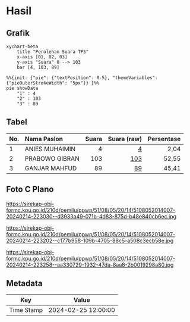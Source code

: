 # Hasil

## Grafik

```mermaid
xychart-beta
    title "Perolehan Suara TPS"
    x-axis [01, 02, 03]
    y-axis "Suara" 0 --> 103
    bar [4, 103, 89]
```

```mermaid
%%{init: {"pie": {"textPosition": 0.5}, "themeVariables": {"pieOuterStrokeWidth": "5px"}} }%%
pie showData
    "1" : 4
    "2" : 103
    "3" : 89
```

## Tabel

| No. | Nama Paslon    | Suara | Suara (raw) | Persentase |
|:--- |:-------------- | -----:| -----------:| ----------:|
| 1   | ANIES MUHAIMIN | 4     | [4][p-1]    | 2,04       |
| 2   | PRABOWO GIBRAN | 103   | [103][p-2]  | 52,55      |
| 3   | GANJAR MAHFUD  | 89    | [89][p-3]   | 45,41      |


[p-1]: https://github.com/gigit-pemilu/pemilu-2024-51-bali/blob/main/pilpres/hitung-suara/sub/51-bali/sub/08-buleleng/sub/05-sukasada/sub/2014-selat/sub/007-tps/sub/paslon-1.txt
[p-2]: https://github.com/gigit-pemilu/pemilu-2024-51-bali/blob/main/pilpres/hitung-suara/sub/51-bali/sub/08-buleleng/sub/05-sukasada/sub/2014-selat/sub/007-tps/sub/paslon-2.txt
[p-3]: https://github.com/gigit-pemilu/pemilu-2024-51-bali/blob/main/pilpres/hitung-suara/sub/51-bali/sub/08-buleleng/sub/05-sukasada/sub/2014-selat/sub/007-tps/sub/paslon-3.txt

## Foto C Plano

https://sirekap-obj-formc.kpu.go.id/210d/pemilu/ppwp/51/08/05/20/14/5108052014007-20240214-223030--d3933a49-071b-4d83-875d-b48e840cb6ec.jpg

https://sirekap-obj-formc.kpu.go.id/210d/pemilu/ppwp/51/08/05/20/14/5108052014007-20240214-223202--c177b958-109b-4705-88c5-a508c3ecb58e.jpg

https://sirekap-obj-formc.kpu.go.id/210d/pemilu/ppwp/51/08/05/20/14/5108052014007-20240214-223258--aa330729-1932-47da-8aa8-2b0019298a80.jpg


## Metadata

| Key        | Value               |
| ---------- | ------------------- |
| Time Stamp | 2024-02-25 12:00:00 |



